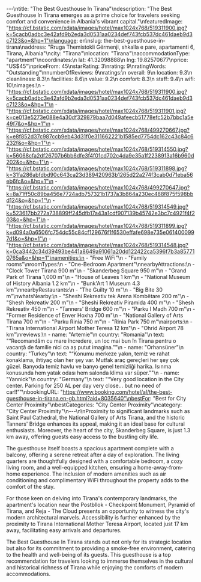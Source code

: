 ---\ntitle: "The Best Guesthouse In Tirana"\ndescription: "The Best Guesthouse In Tirana emerges as a prime choice for travelers seeking comfort and convenience in Albania's vibrant capital."\nfeaturedImage: "https://cf.bstatic.com/xdata/images/hotel/max1024x768/519311900.jpg?k=5cacb0adbc3e42afd9b2eda3d0531aa0234def743fcb537dc461daeb9d3c7123&o=&hp=1"\nlanguage: en\nslug: the-best-guesthouse-in-tirana\naddress: "Rruga Themistokli Gërmenji, shkalla e pare, apartamenti 6, Tirana, Albania"\ncity: "Tirana"\nlocation: "Tirana"\naccommodationType: "apartment"\ncoordinates:\n  lat: 41.32098888\n  lng: 19.82570677\nprice: "US$45"\npriceFrom: 45\nstarRating: 3\nrating: 9\nratingWords: "Outstanding"\nnumberOfReviews: 9\nratings:\n  overall: 9\n  location: 9.3\n  cleanliness: 8.3\n  facilities: 8.6\n  value: 9.2\n  comfort: 8.3\n  staff: 9.4\n  wifi: 10\nimages:\n  - "https://cf.bstatic.com/xdata/images/hotel/max1024x768/519311900.jpg?k=5cacb0adbc3e42afd9b2eda3d0531aa0234def743fcb537dc461daeb9d3c7123&o=&hp=1"\n  - "https://cf.bstatic.com/xdata/images/hotel/max1024x768/519311901.jpg?k=ce013e5273e088e4a30df329879baa7d049afeecb51778efc52b7bbc1a5e49f7&o=&hp=1"\n  - "https://cf.bstatic.com/xdata/images/hotel/max1024x768/499270667.jpg?k=e8f852d37c987ccb9eb43d31f0e311662221b1585ed7754dc162c43c84c6232f&o=&hp=1"\n  - "https://cf.bstatic.com/xdata/images/hotel/max1024x768/519314550.jpg?k=56068cfa2df26707b6bb6dfe3f4f01cd702c4da9e35a1f2238913a16b960d202&o=&hp=1"\n  - "https://cf.bstatic.com/xdata/images/hotel/max1024x768/519311898.jpg?k=31fa286abfdbd90c643ca23d389420963b1265d22a274f3cab0d71eba56eb6fc&o=&hp=1"\n  - "https://cf.bstatic.com/xdata/images/hotel/max1024x768/499270647.jpg?k=8a71ff50c89ba456e7724adb757321b1737a3b864a230ec488f875f598bbd124&o=&hp=1"\n  - "https://cf.bstatic.com/xdata/images/hotel/max1024x768/519314549.jpg?k=523617bb272a738899ff245dfb17a43a1cdf907139b45742e3bc7c4921f4f203&o=&hp=1"\n  - "https://cf.bstatic.com/xdata/images/hotel/max1024x768/519311899.jpg?k=d094a0a6506fc754dc55c84cf129676f1f6530effafe698e735e0614000997d1&o=&hp=1"\n  - "https://cf.bstatic.com/xdata/images/hotel/max1024x768/519314548.jpg?k=0ca3442c34d39493be441a8649a91061a20dd122422ca5396f7b3a857710765a&o=&hp=1"\namenities:\n  - "Free WiFi"\n  - "Family rooms"\nroomTypes:\n  - "One-Bedroom Apartment"\nnearbyAttractions:\n  - "Clock Tower Tirana 900 m"\n  - "Skanderbeg Square 950 m"\n  - "Grand Park of Tirana 1,000 m"\n  - "House of Leaves 1 km"\n  - "National Museum of History Albania 1.2 km"\n  - "Bunk'Art 1 Museum 4.3 km"\nnearbyRestaurants:\n  - "The Guilty 10 m"\n  - "Big Bite 30 m"\nwhatsNearby:\n  - "Sheshi Rekreativ tek Arena Kombëtare 200 m"\n  - "Shesh Rekreativ 200 m"\n  - "Sheshi Rekreativ Piramida 400 m"\n  - "Shesh Rekreativ 450 m"\n  - "Tanners' Bridge 600 m"\n  - "Parku I Madh 700 m"\n  - "Former Residence of Enver Hoxha 700 m"\n  - "National Gallery of Arts Tirana 700 m"\n  - "Parku Rinia 750 m"\n  - "Rinia Park 750 m"\nairports:\n  - "Tirana International Airport Mother Teresa 12 km"\n  - "Ohrid Airport 78 km"\nreviews:\n  - name: "Artemie"\n    country: "Romania"\n    text: "“Recomandăm cu mare încredere, un loc mai bun în Tirana pentru o vacanță de familie nici ca aș putut imagina.”"\n  - name: "Orhansüner"\n    country: "Turkey"\n    text: "“Konumu merkeze yakın, temiz ve rahat konaklama, ihtiyaç olan her şey var. Mutfak araç gereçleri her şey çok güzel. Banyoda temiz havlu ve banyo genel temizliği harika. Isınma konusunda hem yatak odası hem salonda klima var süper.”"\n  - name: "Yannick"\n    country: "Germany"\n    text: "“Very good location in the City center. Parking for 250 AL per day very close... but no need of car!!”"\nbookingURL: "https://www.booking.com/hotel/al/the-best-guesthouse-in-tirana.en-gb.html?aid=8035640"\nbestFor: "Best for City Center Proximity"\nbestCategories: "City Center Proximity"\ncategory: "City Center Proximity"\n---\n\nProximity to significant landmarks such as Saint Paul Cathedral, the National Gallery of Arts Tirana, and the historic Tanners' Bridge enhances its appeal, making it an ideal base for cultural enthusiasts. Moreover, the heart of the city, Skanderbeg Square, is just 1.3 km away, offering guests easy access to the bustling city life.

The guesthouse itself boasts a spacious apartment complete with a balcony, offering a serene retreat after a day of exploration. The living quarters are thoughtfully designed with a comfortable bedroom, a cozy living room, and a well-equipped kitchen, ensuring a home-away-from-home experience. The inclusion of modern amenities such as air conditioning and complimentary WiFi throughout the property adds to the comfort of the stay.

For those keen on delving into Tirana's contemporary landmarks, the apartment's location near the Postbllok - Checkpoint Monument, Pyramid of Tirana, and Reja - The Cloud presents an opportunity to witness the city's modern architectural marvels. Accessibility is further enhanced by the proximity to Tirana International Mother Teresa Airport, located just 17 km away, facilitating easy arrivals and departures.

The Best Guesthouse In Tirana stands out not only for its strategic location but also for its commitment to providing a smoke-free environment, catering to the health and well-being of its guests. This guesthouse is a top recommendation for travelers looking to immerse themselves in the cultural and historical richness of Tirana while enjoying the comforts of modern accommodations.